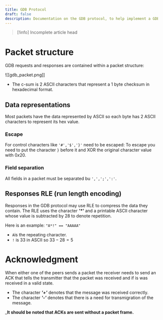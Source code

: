 ```yaml
---
title: GDB Protocol
draft: false
description: Documentation on the GDB protocol, to help implement a GDB stub.
---
```

> [!info] Incomplete article head

# Packet structure
GDB requests and responses are contained within a packet structure:

![[gdb_packet.png]]

* The c-sum is 2 ASCII characters that represent a 1 byte checksum in hexadecimal format.

## Data representations
Most packets have the data represented by ASCII so each byte has 2 ASCII characters to represent its hex value.

### Escape
For control characters like `'#','$','}'` need to be escaped:
To escape you need to put the character `}` before it and XOR the original character value with $0x20$.

### Field separation
All fields in a packet must be separated bu `',',';',':'`.

## Responses RLE (run length encoding)
Responses in the GDB protocol may use RLE to compress the data they contain. 
The RLE uses the character ___'*'___ and a printable ASCII character whose value is subtracted by 28 to denote repetition.

Here is an example:
`"A*!" == "AAAAA"`
* `A`is the repeating character.
* `!` is 33 in ASCII so $33 - 28 = 5$

# Acknowledgment
When either one of the peers sends a packet the receiver needs to send an ACK that tells the transmitter that the packet was received and if is was received in a valid state.

* The character ___'+'___ denotes that the message was received correctly.
* The character ___'-'___ denotes that there is a need for transmigration of the message.

___It should be noted that ACKs are sent without a packet frame.__

